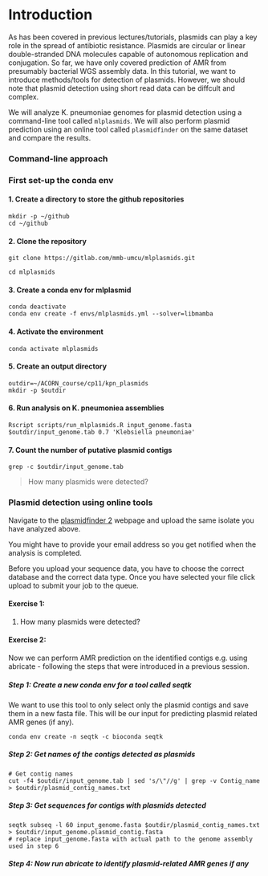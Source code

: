 # Introduction
As has been covered in previous lectures/tutorials, plasmids can play a key role in the spread of antibiotic resistance. Plasmids are circular or linear double-stranded DNA molecules capable of autonomous replication and conjugation. So far, we have only covered prediction of AMR from presumably bacterial WGS assembly data. In this tutorial, we want to introduce methods/tools for detection of plasmids. However, we should note that plasmid detection using short read data can be diffcult and complex.


We will analyze K. pneumoniae genomes for plasmid detection using a command-line tool called `mlplasmids`. We will also perform plasmid prediction using an online tool called `plasmidfinder` on the same dataset and compare the results.

### Command-line approach

### First set-up the conda env

#### 1. Create a directory to store the github repositories
```
mkdir -p ~/github
cd ~/github
```

#### 2. Clone the repository
```
git clone https://gitlab.com/mmb-umcu/mlplasmids.git

cd mlplasmids
```

#### 3. Create a conda env for mlplasmid
```
conda deactivate
conda env create -f envs/mlplasmids.yml --solver=libmamba
```

#### 4. Activate the environment
```
conda activate mlplasmids
```

#### 5. Create an output directory
```
outdir=~/ACORN_course/cp11/kpn_plasmids
mkdir -p $outdir
```
#### 6. Run analysis on K. pneumoniea assemblies

```
Rscript scripts/run_mlplasmids.R input_genome.fasta $outdir/input_genome.tab 0.7 'Klebsiella pneumoniae'
```

#### 7. Count the number of putative plasmid contigs
```
grep -c $outdir/input_genome.tab
```
> How many plasmids were detected?


### Plasmid detection using online tools

Navigate to the [plasmidfinder 2](https://cge.food.dtu.dk/services/PlasmidFinder/) webpage and upload the same isolate you have analyzed above.

You might have to provide your email address so you get notified when the analysis is completed.


Before you upload your sequence data, you have to choose the correct database and the correct data type. Once you have selected your file click upload to submit your job to the queue.


#### Exercise 1:
1. How many plasmids were detected?



#### Exercise 2: 
Now we can perform AMR prediction on the identified contigs e.g. using abricate - following the steps that were introduced in a previous session.

##### Step 1: Create a new conda env for a tool called seqtk
We want to use this tool to only select only the plasmid contigs and save them in a new fasta file. This will be our input for predicting plasmid related AMR genes (if any).
```
conda env create -n seqtk -c bioconda seqtk
```

##### Step 2: Get names of the contigs detected as plasmids

```
# Get contig names
cut -f4 $outdir/input_genome.tab | sed 's/\"//g' | grep -v Contig_name > $outdir/plasmid_contig_names.txt
```

##### Step 3: Get sequences for contigs with plasmids detected
```
seqtk subseq -l 60 input_genome.fasta $outdir/plasmid_contig_names.txt > $outdir/input_genome.plasmid_contig.fasta
# replace input_genome.fasta with actual path to the genome assembly used in step 6
```

##### Step 4: Now run abricate to identify plasmid-related AMR genes if any

```



```





